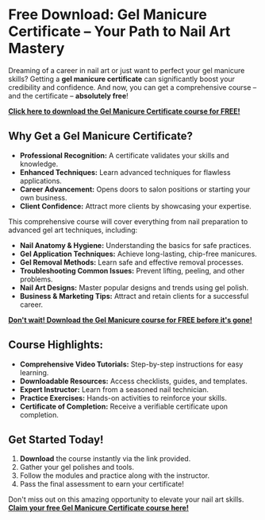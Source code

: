 # Free Download: Gel Manicure Certificate – Your Path to Nail Art Mastery

Dreaming of a career in nail art or just want to perfect your gel manicure skills? Getting a **gel manicure certificate** can significantly boost your credibility and confidence. And now, you can get a comprehensive course – and the certificate – **absolutely free**!

[**Click here to download the Gel Manicure Certificate course for FREE!**](https://udemywork.com/gel-manicure-certificate)

## Why Get a Gel Manicure Certificate?

*   **Professional Recognition:** A certificate validates your skills and knowledge.
*   **Enhanced Techniques:** Learn advanced techniques for flawless applications.
*   **Career Advancement:** Opens doors to salon positions or starting your own business.
*   **Client Confidence:** Attract more clients by showcasing your expertise.

This comprehensive course will cover everything from nail preparation to advanced gel art techniques, including:

*   **Nail Anatomy & Hygiene:** Understanding the basics for safe practices.
*   **Gel Application Techniques:** Achieve long-lasting, chip-free manicures.
*   **Gel Removal Methods:** Learn safe and effective removal processes.
*   **Troubleshooting Common Issues:** Prevent lifting, peeling, and other problems.
*   **Nail Art Designs:** Master popular designs and trends using gel polish.
*   **Business & Marketing Tips:** Attract and retain clients for a successful career.

[**Don't wait! Download the Gel Manicure course for FREE before it's gone!**](https://udemywork.com/gel-manicure-certificate)

## Course Highlights:

*   **Comprehensive Video Tutorials:** Step-by-step instructions for easy learning.
*   **Downloadable Resources:** Access checklists, guides, and templates.
*   **Expert Instructor:** Learn from a seasoned nail technician.
*   **Practice Exercises:** Hands-on activities to reinforce your skills.
*   **Certificate of Completion:** Receive a verifiable certificate upon completion.

## Get Started Today!

1.  **Download** the course instantly via the link provided.
2.  Gather your gel polishes and tools.
3.  Follow the modules and practice along with the instructor.
4.  Pass the final assessment to earn your certificate!

Don't miss out on this amazing opportunity to elevate your nail art skills. **[Claim your free Gel Manicure Certificate course here!](https://udemywork.com/gel-manicure-certificate)**

